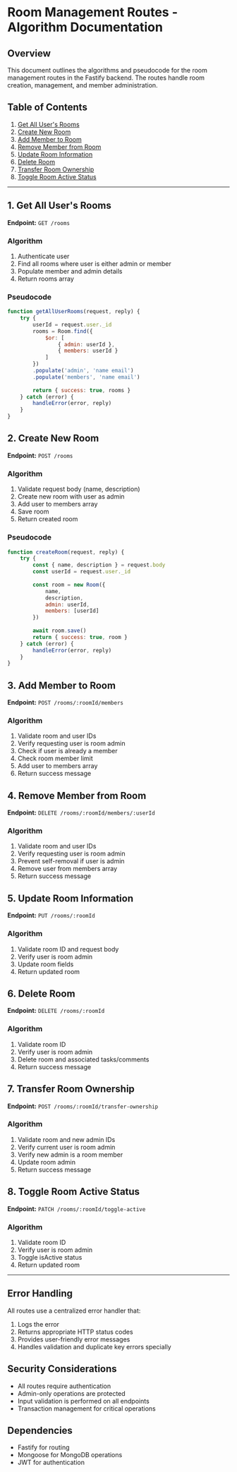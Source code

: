 # Room Management Routes - Algorithm Documentation

## Overview
This document outlines the algorithms and pseudocode for the room management routes in the Fastify backend. The routes handle room creation, management, and member administration.

## Table of Contents
1. [Get All User's Rooms](#1-get-all-users-rooms)
2. [Create New Room](#2-create-new-room)
3. [Add Member to Room](#3-add-member-to-room)
4. [Remove Member from Room](#4-remove-member-from-room)
5. [Update Room Information](#5-update-room-information)
6. [Delete Room](#6-delete-room)
7. [Transfer Room Ownership](#7-transfer-room-ownership)
8. [Toggle Room Active Status](#8-toggle-room-active-status)

---

## 1. Get All User's Rooms
**Endpoint:** `GET /rooms`

### Algorithm
1. Authenticate user
2. Find all rooms where user is either admin or member
3. Populate member and admin details
4. Return rooms array

### Pseudocode
```javascript
function getAllUserRooms(request, reply) {
    try {
        userId = request.user._id
        rooms = Room.find({
            $or: [
                { admin: userId },
                { members: userId }
            ]
        })
        .populate('admin', 'name email')
        .populate('members', 'name email')
        
        return { success: true, rooms }
    } catch (error) {
        handleError(error, reply)
    }
}
```

## 2. Create New Room
**Endpoint:** `POST /rooms`

### Algorithm
1. Validate request body (name, description)
2. Create new room with user as admin
3. Add user to members array
4. Save room
5. Return created room

### Pseudocode
```javascript
function createRoom(request, reply) {
    try {
        const { name, description } = request.body
        const userId = request.user._id
        
        const room = new Room({
            name,
            description,
            admin: userId,
            members: [userId]
        })
        
        await room.save()
        return { success: true, room }
    } catch (error) {
        handleError(error, reply)
    }
}
```

## 3. Add Member to Room
**Endpoint:** `POST /rooms/:roomId/members`

### Algorithm
1. Validate room and user IDs
2. Verify requesting user is room admin
3. Check if user is already a member
4. Check room member limit
5. Add user to members array
6. Return success message

## 4. Remove Member from Room
**Endpoint:** `DELETE /rooms/:roomId/members/:userId`

### Algorithm
1. Validate room and user IDs
2. Verify requesting user is room admin
3. Prevent self-removal if user is admin
4. Remove user from members array
5. Return success message

## 5. Update Room Information
**Endpoint:** `PUT /rooms/:roomId`

### Algorithm
1. Validate room ID and request body
2. Verify user is room admin
3. Update room fields
4. Return updated room

## 6. Delete Room
**Endpoint:** `DELETE /rooms/:roomId`

### Algorithm
1. Validate room ID
2. Verify user is room admin
3. Delete room and associated tasks/comments
4. Return success message

## 7. Transfer Room Ownership
**Endpoint:** `POST /rooms/:roomId/transfer-ownership`

### Algorithm
1. Validate room and new admin IDs
2. Verify current user is room admin
3. Verify new admin is a room member
4. Update room admin
5. Return success message

## 8. Toggle Room Active Status
**Endpoint:** `PATCH /rooms/:roomId/toggle-active`

### Algorithm
1. Validate room ID
2. Verify user is room admin
3. Toggle isActive status
4. Return updated room

---

## Error Handling
All routes use a centralized error handler that:
1. Logs the error
2. Returns appropriate HTTP status codes
3. Provides user-friendly error messages
4. Handles validation and duplicate key errors specially

## Security Considerations
- All routes require authentication
- Admin-only operations are protected
- Input validation is performed on all endpoints
- Transaction management for critical operations

## Dependencies
- Fastify for routing
- Mongoose for MongoDB operations
- JWT for authentication
